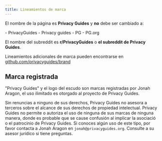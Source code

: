 ```yaml
---
title: Lineamientos de marca
---
```


El nombre de la página es **Privacy Guides** y **no** debe ser cambiado a:

<div class="pg-red" markdown>
- PrivacyGuides
- Privacy guides
- PG
- PG.org
</div>

El nombre del subreddit es **r/PrivacyGuides** o **el subreddit de Privacy Guides**.

Lineamientos adicionales de marca pueden encontrarse en [github.com/privacyguides/brand](https://github.com/privacyguides/brand)

## Marca registrada

"Privacy Guides" y el logo del escudo son marcas registradas por Jonah Aragon, el uso ilimitado es otorgado al proyecto de Privacy Guides.

Sin renuncias a ninguno de sus derechos, Privacy Guides no asesora a terceros sobre el alcance de sus derechos de propiedad intelectual. Privacy Guides no permite o autoriza el uso de ninguna de sus marcas de ninguna manera, donde es probable que se cause confusión al implicar la asociació o el patrocinio de Privacy Guides. Si conoces algún uso de este tipo, por favor contacta a Jonah Aragon en `jonah@privacyguides.org`. Consulte a su asesor jurídico si tiene preguntas.
